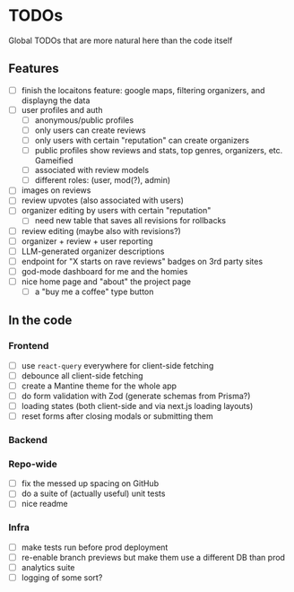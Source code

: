 # TODOs

Global TODOs that are more natural here than the code itself

## Features

- [ ] finish the locaitons feature: google maps, filtering organizers, and displayng the data
- [ ] user profiles and auth
  - [ ] anonymous/public profiles
  - [ ] only users can create reviews
  - [ ] only users with certain "reputation" can create organizers
  - [ ] public profiles show reviews and stats, top genres, organizers, etc. Gameified
  - [ ] associated with review models
  - [ ] different roles: (user, mod(?), admin)
- [ ] images on reviews
- [ ] review upvotes (also associated with users)
- [ ] organizer editing by users with certain "reputation"
  - [ ] need new table that saves all revisions for rollbacks
- [ ] review editing (maybe also with revisions?)
- [ ] organizer + review + user reporting
- [ ] LLM-generated organizer descriptions
- [ ] endpoint for "X starts on rave reviews" badges on 3rd party sites
- [ ] god-mode dashboard for me and the homies
- [ ] nice home page and "about" the project page
  - [ ] a "buy me a coffee" type button

## In the code

### Frontend

- [ ] use `react-query` everywhere for client-side fetching
- [ ] debounce all client-side fetching
- [ ] create a Mantine theme for the whole app
- [ ] do form validation with Zod (generate schemas from Prisma?)
- [ ] loading states (both client-side and via next.js loading layouts)
- [ ] reset forms after closing modals or submitting them

### Backend

### Repo-wide

- [ ] fix the messed up spacing on GitHub
- [ ] do a suite of (actually useful) unit tests
- [ ] nice readme

### Infra

- [ ] make tests run before prod deployment
- [ ] re-enable branch previews but make them use a different DB than prod
- [ ] analytics suite
- [ ] logging of some sort?
